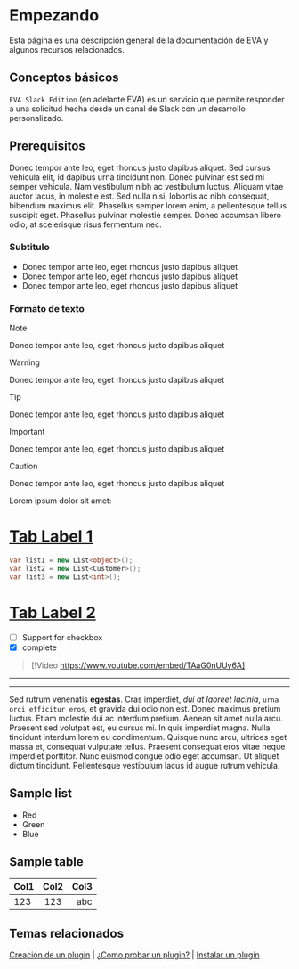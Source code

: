# Empezando

Esta página es una descripción general de la documentación de EVA y algunos recursos relacionados.

## Conceptos básicos

`EVA Slack Edition` (en adelante EVA) es un servicio que permite responder a una solicitud hecha desde un canal de Slack con un desarrollo personalizado.

## Prerequisitos

Donec tempor ante leo, eget rhoncus justo dapibus aliquet. Sed cursus vehicula elit, id dapibus urna tincidunt non. Donec pulvinar est sed mi semper vehicula. Nam vestibulum nibh ac vestibulum luctus. Aliquam vitae auctor lacus, in molestie est. Sed nulla nisi, lobortis ac nibh consequat, bibendum maximus elit. Phasellus semper lorem enim, a pellentesque tellus suscipit eget. Phasellus pulvinar molestie semper. Donec accumsan libero odio, at scelerisque risus fermentum nec.

### Subtitulo

- Donec tempor ante leo, eget rhoncus justo dapibus aliquet
- Donec tempor ante leo, eget rhoncus justo dapibus aliquet
- Donec tempor ante leo, eget rhoncus justo dapibus aliquet

### Formato de texto

> [!NOTE]
> Donec tempor ante leo, eget rhoncus justo dapibus aliquet

> [!WARNING]
> Donec tempor ante leo, eget rhoncus justo dapibus aliquet

> [!TIP]
> Donec tempor ante leo, eget rhoncus justo dapibus aliquet

> [!IMPORTANT]
> Donec tempor ante leo, eget rhoncus justo dapibus aliquet

> [!CAUTION]
> Donec tempor ante leo, eget rhoncus justo dapibus aliquet

Lorem ipsum dolor sit amet:

# [Tab Label 1](#tab/tabid-1)

```cs
var list1 = new List<object>();
var list2 = new List<Customer>();
var list3 = new List<int>();
```

# [Tab Label 2](#tab/tabid-2)

- [ ] Support for checkbox
- [x] complete

> [!Video https://www.youtube.com/embed/TAaG0nUUy6A]

***

---
Sed rutrum venenatis **egestas**. Cras imperdiet, _dui at laoreet lacinia_, `urna orci efficitur eros`, et gravida dui odio non est. Donec maximus pretium luctus. Etiam molestie dui ac interdum pretium. Aenean sit amet nulla arcu. Praesent sed volutpat est, eu cursus mi. In quis imperdiet magna. Nulla tincidunt interdum lorem eu condimentum. Quisque nunc arcu, ultrices eget massa et, consequat vulputate tellus. Praesent consequat eros vitae neque imperdiet porttitor. Nunc euismod congue odio eget accumsan. Ut aliquet dictum tincidunt. Pellentesque vestibulum lacus id augue rutrum vehicula.

## Sample list

- Red
- Green
- Blue

## Sample table

| Col1   |  Col2 | Col3 |
|---|:---:|----:|
| 123  | 123  | abc |


## Temas relacionados

[Creación de un plugin](../articles/new-plugin.md) | [¿Como probar un plugin?](../articles/testing-plugin.md) | [Instalar un plugin](../articles/deploy-plugin.md)

